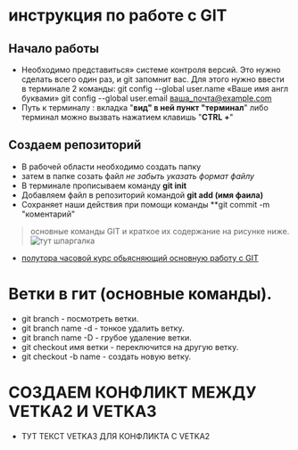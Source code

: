 # инструкция по работе с GIT 

## Начало работы
* Необходимо представиться» системе контроля версий. Это нужно сделать всего один раз, и git запомнит вас. Для этого нужно ввести в терминале 2 команды:
git config --global user.name «Ваше имя англ буквами»
git config --global user.email ваша_почта@example.com
* Путь к терминалу : вкладка "**вид" в ней пункт "терминал**"
либо терминал можно вызвать нажатием клавишь "**CTRL +**"
## Создаем репозиторий 
* В рабочей области необходимо создать папку 
* затем в папке созать файл _не забыть указать формат файлу_
* В терминале прописываем команду    **git init**
* Добавляем файл в репозиторий командой **git add (имя фаила)**
* Сохраняет наши действия при помощи команды **git commit -m "коментарий"
>основные команды GIT и краткое их содержание на рисунке ниже.
![тут шпаргалка](https://system-admins.ru/wp-content/uploads/2017/01/0001.jpg)

* [полутора часовой курс обьясняющий основную работу с GIT](https://vk.com/away.php?to=https%3A%2F%2Fyoutu.be%2F3HJoXpC9vAM&cc_key=)
# Ветки в гит (основные команды).
* git branch - посмотреть ветки.
* git branch name -d - тонкое удалить ветку. 
* git branch name -D - грубое удаление ветки. 
* git checkout имя ветки - переключится на другую ветку.
* git checkout -b name - создать новую ветку.
# СОЗДАЕМ КОНФЛИКТ МЕЖДУ VETKA2 И VETKA3 
* ТУТ ТЕКСТ VETKA3 ДЛЯ КОНФЛИКТА С VETKA2